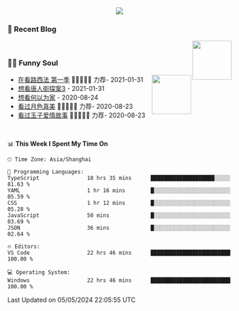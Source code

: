 <div align="center">
  <!-- dynamic typing effect 动态打字效果 -->
  <div>
    <img src="https://readme-typing-svg.demolab.com?font=Fira+Code&pause=10000&color=F76194&random=false&width=500&lines=You+make+your+own+opportunities.;Every+single+day+counts&center=true" />
  </div>
</div>

### 📃 Recent Blog
        
<img align="right" width="88" src="https://cdn.jsdelivr.net/gh/LJJbyZJU/LJJbyZJU/assets/images/astronaut.png" />
      
<!-- START_SECTION:blog -->

<!-- END_SECTION:blog -->
      
<!-- for beauty 留个空行好看点 -->
<div>&nbsp;</div>
      
### 🤾‍♂️ Funny Soul
      
<img align="right" width="88" src="https://cdn.jsdelivr.net/gh/sun0225SUN/sun0225SUN/assets/images/artist.png" />
      
<!-- START_SECTION:douban -->
* <a href='http://movie.douban.com/subject/26385614/' target='_blank'>在看路西法 第一季</a> 🌟🌟🌟🌟🌟 力荐- 2021-01-31
* <a href='http://movie.douban.com/subject/27619748/' target='_blank'>想看唐人街探案3</a> - 2021-01-31
* <a href='http://movie.douban.com/subject/30170448/' target='_blank'>想看何以为家</a> - 2020-08-24
* <a href='http://movie.douban.com/subject/26963810/' target='_blank'>看过月色真美</a> 🌟🌟🌟🌟🌟 力荐- 2020-08-23
* <a href='http://movie.douban.com/subject/25796222/' target='_blank'>看过玉子爱情故事</a> 🌟🌟🌟🌟🌟 力荐- 2020-08-23
<!-- END_SECTION:douban -->
      
<!-- for beauty 留个空行好看点 -->
<div>&nbsp;</div>

<!--START_SECTION:waka-->
📊 **This Week I Spent My Time On** 

```text
🕑︎ Time Zone: Asia/Shanghai

💬 Programming Languages: 
TypeScript               18 hrs 35 mins      ████████████████████░░░░░   81.63 % 
YAML                     1 hr 16 mins        █░░░░░░░░░░░░░░░░░░░░░░░░   05.59 % 
CSS                      1 hr 12 mins        █░░░░░░░░░░░░░░░░░░░░░░░░   05.28 % 
JavaScript               50 mins             █░░░░░░░░░░░░░░░░░░░░░░░░   03.69 % 
JSON                     36 mins             █░░░░░░░░░░░░░░░░░░░░░░░░   02.64 % 

🔥 Editors: 
VS Code                  22 hrs 46 mins      █████████████████████████   100.00 % 

💻 Operating System: 
Windows                  22 hrs 46 mins      █████████████████████████   100.00 % 
```


 Last Updated on 05/05/2024 22:05:55 UTC
<!--END_SECTION:waka-->
